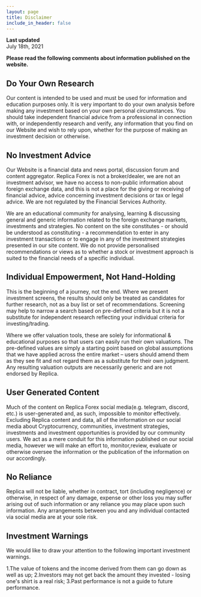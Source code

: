 ```yaml
---
layout: page
title: Disclaimer
include_in_header: false
---
```


**Last updated**  
July 18th, 2021


**Please read the following comments about information published on the website.**

## Do Your Own Research

Our content is intended to be used and must be used for information and education purposes only. It is very important to do your own analysis before making any investment based on your own personal circumstances. You should take independent financial advice from a professional in connection with, or independently research and verify, any information that you find on our Website and wish to rely upon, whether for the purpose of making an investment decision or otherwise.

## No Investment Advice

Our Website is a financial data and news portal, discussion forum and content aggregator. Replica Forex is not a broker/dealer, we are not an investment advisor, we have no access to non-public information about foreign exchange data, and this is not a place for the giving or receiving of financial advice, advice concerning investment decisions or tax or legal advice. We are not regulated by the Financial Services Authority.

We are an educational community for analysing, learning & discussing general and generic information related to the foreign exchange markets, investments and strategies. No content on the site constitutes - or should be understood as constituting - a recommendation to enter in any investment transactions or to engage in any of the investment strategies presented in our site content. We do not provide personalised recommendations or views as to whether a stock or investment approach is suited to the financial needs of a specific individual.

## Individual Empowerment, Not Hand-Holding

This is the beginning of a journey, not the end. Where we present investment screens, the results should only be treated as candidates for further research, not as a buy list or set of recommendations. Screening may help to narrow a search based on pre-defined criteria but it is not a substitute for independent research reflecting your individual criteria for investing/trading.

Where we offer valuation tools, these are solely for informational & educational purposes so that users can easily run their own valuations. The pre-defined values are simply a starting point based on global assumptions that we have applied across the entire market – users should amend them as they see fit and not regard them as a substitute for their own judgment. Any resulting valuation outputs are necessarily generic and are not endorsed by Replica.

## User Generated Content
Much of the content on Replica Forex social media(e.g. telegram, discord, etc.) is user-generated and, as such, impossible to monitor effectively. Excluding Replica content and data, all of the information on our social media about Cryptocurrency, communities, investment strategies, investments and investment opportunities is provided by our community users. We act as a mere conduit for this information published on our social media, however we will make an effort to, monitor,review, evaluate or otherwise oversee the information or the publication of the information on our accordingly.

## No Reliance
Replica will not be liable, whether in contract, tort (including negligence) or otherwise, in respect of any damage, expense or other loss you may suffer arising out of such information or any reliance you may place upon such information. Any arrangements between you and any individual contacted via social media are at your sole risk.

## Investment Warnings
We would like to draw your attention to the following important investment warnings.

1.The value of tokens and the income derived from them can go down as well as up;
2.Investors may not get back the amount they invested - losing one's shirt is a real risk;
3.Past performance is not a guide to future performance.